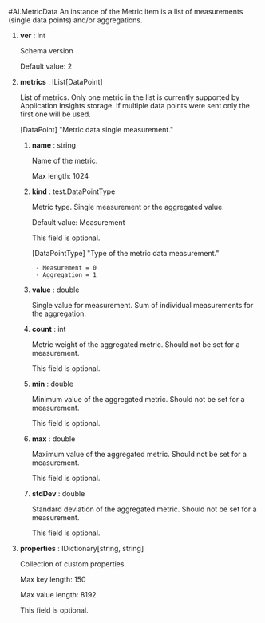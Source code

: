 
#AI.MetricData
An instance of the Metric item is a list of measurements (single data points) and/or aggregations.

1. **ver** : int

    Schema version
    
    Default value: 2
    
1. **metrics** : IList[DataPoint]

    List of metrics. Only one metric in the list is currently supported by Application Insights storage. If multiple data points were sent only the first one will be used.
    
    [DataPoint] "Metric data single measurement."
    
    1. **name** : string
    
        Name of the metric.
        
        Max length: 1024
        
    1. **kind** : test.DataPointType
    
        Metric type. Single measurement or the aggregated value.
        
        Default value: Measurement
        
        This field is optional.
        
        [DataPointType] "Type of the metric data measurement."
        
            - Measurement = 0
            - Aggregation = 1
            
    1. **value** : double
    
        Single value for measurement. Sum of individual measurements for the aggregation.
        
    1. **count** : int
    
        Metric weight of the aggregated metric. Should not be set for a measurement.
        
        This field is optional.
        
    1. **min** : double
    
        Minimum value of the aggregated metric. Should not be set for a measurement.
        
        This field is optional.
        
    1. **max** : double
    
        Maximum value of the aggregated metric. Should not be set for a measurement.
        
        This field is optional.
        
    1. **stdDev** : double
    
        Standard deviation of the aggregated metric. Should not be set for a measurement.
        
        This field is optional.
        
    
1. **properties** : IDictionary[string, string]

    Collection of custom properties.
    
    Max key length: 150
    
    Max value length: 8192
    
    This field is optional.
    
